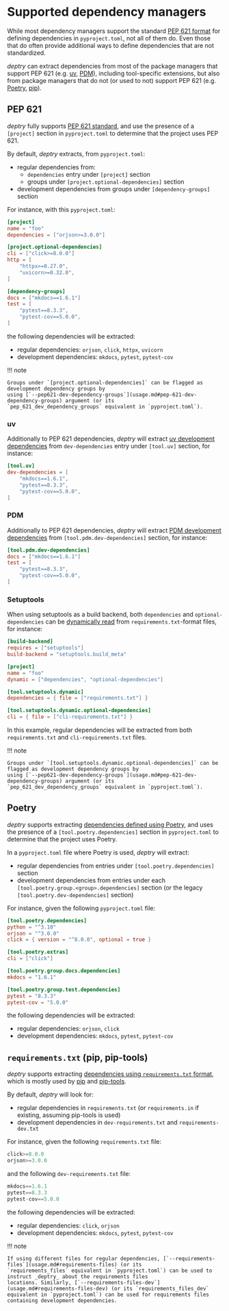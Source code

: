 # Supported dependency managers

While most dependency managers support the
standard [PEP 621 format](https://packaging.python.org/en/latest/specifications/pyproject-toml/) for defining
dependencies in `pyproject.toml`, not all of them do. Even those that do often provide additional ways to define
dependencies that are not standardized.

_deptry_ can extract dependencies from most of the package managers that support PEP
621 (e.g. [uv](https://docs.astral.sh/uv/), [PDM](https://pdm-project.org/en/latest/)), including tool-specific
extensions, but also from package managers that do not (or used to not) support PEP
621 (e.g. [Poetry](https://python-poetry.org/), [pip](https://pip.pypa.io/en/stable/reference/requirements-file-format/)).

## PEP 621

_deptry_ fully supports [PEP 621 standard](https://packaging.python.org/en/latest/specifications/pyproject-toml/), and
use the presence of a `[project]` section in `pyproject.toml` to determine that the project uses PEP 621.

By default, _deptry_ extracts, from `pyproject.toml`:

- regular dependencies from:
    - `dependencies` entry under `[project]` section
    - groups under `[project.optional-dependencies]` section
- development dependencies from groups under `[dependency-groups]` section

For instance, with this `pyproject.toml`:

```toml title="pyproject.toml"
[project]
name = "foo"
dependencies = ["orjson>=3.0.0"]

[project.optional-dependencies]
cli = ["click>=8.0.0"]
http = [
    "httpx>=0.27.0",
    "uvicorn>=0.32.0",
]

[dependency-groups]
docs = ["mkdocs==1.6.1"]
test = [
    "pytest==8.3.3",
    "pytest-cov==5.0.0",
]
```

the following dependencies will be extracted:

- regular dependencies: `orjson`, `click`, `httpx`, `uvicorn`
- development dependencies: `mkdocs`, `pytest`, `pytest-cov`

!!! note

    Groups under `[project.optional-dependencies]` can be flagged as development dependency groups by
    using [`--pep621-dev-dependency-groups`](usage.md#pep-621-dev-dependency-groups) argument (or its
    `pep_621_dev_dependency_groups` equivalent in `pyproject.toml`).

### uv

Additionally to PEP 621 dependencies, _deptry_ will
extract [uv development dependencies](https://docs.astral.sh/uv/concepts/dependencies/#development-dependencies) from
`dev-dependencies` entry under `[tool.uv]` section, for instance:

```toml title="pyproject.toml"
[tool.uv]
dev-dependencies = [
    "mkdocs==1.6.1",
    "pytest==8.3.3",
    "pytest-cov==5.0.0",
]
```

### PDM

Additionally to PEP 621 dependencies, _deptry_ will
extract [PDM development dependencies](https://pdm-project.org/en/latest/usage/dependency/#add-development-only-dependencies)
from `[tool.pdm.dev-dependencies]` section, for instance:

```toml title="pyproject.toml"
[tool.pdm.dev-dependencies]
docs = ["mkdocs==1.6.1"]
test = [
    "pytest==8.3.3",
    "pytest-cov==5.0.0",
]
```

### Setuptools

When using setuptools as a build backend, both `dependencies` and `optional-dependencies` can
be [dynamically read](https://setuptools.pypa.io/en/stable/userguide/pyproject_config.html#dynamic-metadata) from
`requirements.txt`-format files, for instance:

```toml title="pyproject.toml"
[build-backend]
requires = ["setuptools"]
build-backend = "setuptools.build_meta"

[project]
name = "foo"
dynamic = ["dependencies", "optional-dependencies"]

[tool.setuptools.dynamic]
dependencies = { file = ["requirements.txt"] }

[tool.setuptools.dynamic.optional-dependencies]
cli = { file = ["cli-requirements.txt"] }
```

In this example, regular dependencies will be extracted from both `requirements.txt` and `cli-requirements.txt` files.

!!! note

    Groups under `[tool.setuptools.dynamic.optional-dependencies]` can be flagged as development dependency groups by
    using [`--pep621-dev-dependency-groups`](usage.md#pep-621-dev-dependency-groups) argument (or its
    `pep_621_dev_dependency_groups` equivalent in `pyproject.toml`).

## Poetry

_deptry_ supports
extracting [dependencies defined using Poetry](https://python-poetry.org/docs/pyproject/#dependencies-and-dependency-groups),
and uses the presence of a `[tool.poetry.dependencies]` section in `pyproject.toml` to determine that the project uses
Poetry.

In a `pyproject.toml` file where Poetry is used, _deptry_ will extract:

- regular dependencies from entries under `[tool.poetry.dependencies]` section
- development dependencies from entries under each `[tool.poetry.group.<group>.dependencies]` section (or the
  legacy `[tool.poetry.dev-dependencies]` section)

For instance, given the following `pyproject.toml` file:

```toml title="pyproject.toml"
[tool.poetry.dependencies]
python = "^3.10"
orjson = "^3.0.0"
click = { version = "^8.0.0", optional = true }

[tool.poetry.extras]
cli = ["click"]

[tool.poetry.group.docs.dependencies]
mkdocs = "1.6.1"

[tool.poetry.group.test.dependencies]
pytest = "8.3.3"
pytest-cov = "5.0.0"
```

the following dependencies will be extracted:

- regular dependencies: `orjson`, `click`
- development dependencies: `mkdocs`, `pytest`, `pytest-cov`

## `requirements.txt` (pip, pip-tools)

_deptry_ supports extracting [dependencies using
`requirements.txt` format](https://pip.pypa.io/en/stable/reference/requirements-file-format/), which is mostly used
by [pip](https://pip.pypa.io/en/stable/) and [pip-tools](https://pip-tools.readthedocs.io/en/stable/).

By default, _deptry_ will look for:

- regular dependencies in `requirements.txt` (or `requirements.in` if existing, assuming pip-tools is used)
- development dependencies in `dev-requirements.txt` and `requirements-dev.txt`

For instance, given the following `requirements.txt` file:

```python title="requirements.txt"
click>=8.0.0
orjson>=3.0.0
```

and the following `dev-requirements.txt` file:

```python title="dev-requirements.txt"
mkdocs==1.6.1
pytest==8.3.3
pytest-cov==5.0.0
```

the following dependencies will be extracted:

- regular dependencies: `click`, `orjson`
- development dependencies: `mkdocs`, `pytest`, `pytest-cov`

!!! note

    If using different files for regular dependencies, [`--requirements-files`](usage.md#requirements-files) (or its
    `requirements_files` equivalent in `pyproject.toml`) can be used to instruct _deptry_ about the requirements files
    locations. Similarly, [`--requirements-files-dev`](usage.md#requirements-files-dev) (or its `requirements_files_dev`
    equivalent in `pyproject.toml`) can be used for requirements files containing development dependencies.
